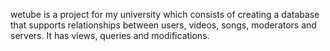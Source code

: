 wetube is a project for my university which consists of creating a database that supports relationships between users, videos, songs, moderators and servers. It has views, queries and modifications.
